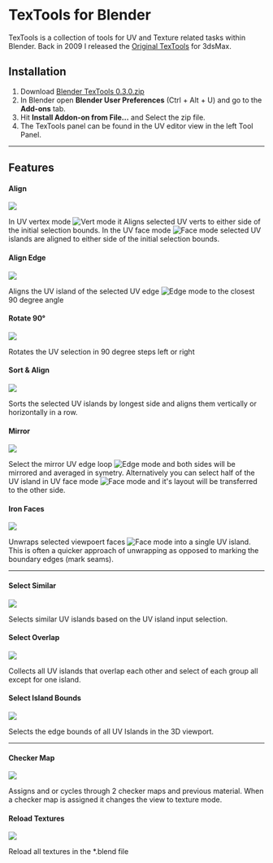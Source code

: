 # TexTools for Blender #

TexTools is a collection of tools for UV and Texture related tasks within Blender. Back in 2009 I released the [Original TexTools](http://renderhjs.net/textools/) for 3dsMax.


## Installation ##

1. Download [Blender TexTools 0.3.0.zip](https://...)
2. In Blender open **Blender User Preferences** (Ctrl + Alt + U) and go to the **Add-ons** tab.
3. Hit **Install Addon-on from File...** and Select the zip file.
4. The TexTools panel can be found in the UV editor view in the left Tool Panel.

---

## Features ##


#### Align
![](http://renderhjs.net/textools/blender/img/op_align.png)

In UV vertex mode ![Vert mode](http://renderhjs.net/textools/blender/img/selection_uv_vertex.png) it Aligns selected UV verts to either side of the initial selection bounds.
In the UV face mode ![Face mode](http://renderhjs.net/textools/blender/img/selection_uv_face.png) selected UV islands are aligned to either side of the initial selection bounds.


#### Align Edge
![](http://renderhjs.net/textools/blender/img/op_island_align_edge.png)

Aligns the UV island of the selected UV edge ![Edge mode](http://renderhjs.net/textools/blender/img/selection_uv_edge.png) to the closest 90 degree angle


#### Rotate 90°
![](http://renderhjs.net/textools/blender/img/op_turn_left_right.png)

Rotates the UV selection in 90 degree steps left or right


#### Sort & Align
![](http://renderhjs.net/textools/blender/img/op_islands_align_sort.png)

Sorts the selected UV islands by longest side and aligns them vertically or horizontally in a row.


#### Mirror
![](http://renderhjs.net/textools/blender/img/op_island_symmetry.png)

Select the mirror UV edge loop ![Edge mode](http://renderhjs.net/textools/blender/img/selection_uv_edge.png) and both sides will be mirrored and averaged in symetry. Alternatively you can select half of the UV island in UV face mode ![Face mode](http://renderhjs.net/textools/blender/img/selection_uv_face.png) and it's layout will be transferred to the other side.


#### Iron Faces
![](http://renderhjs.net/textools/blender/img/op_faces_iron.png)

Unwraps selected viewpoert faces ![Face mode](http://renderhjs.net/textools/blender/img/selection_view_face.png) into a single UV island. This is often a quicker approach of unwrapping as opposed to marking the boundary edges (mark seams).

---

#### Select Similar
![](http://renderhjs.net/textools/blender/img/op_select_islands_identical.png)

Selects similar UV islands based on the UV island input selection.


#### Select Overlap
![](http://renderhjs.net/textools/blender/img/op_select_islands_overlap.png)

Collects all UV islands that overlap each other and select of each group all except for one island.


#### Select Island Bounds
![](http://renderhjs.net/textools/blender/img/op_select_islands_outline.png)

Selects the edge bounds of all UV Islands in the 3D viewport.

---

#### Checker Map
![](http://renderhjs.net/textools/blender/img/op_texture_checker.png)

Assigns and or cycles through 2 checker maps and previous material. When a checker map is assigned it changes the view to texture mode.


#### Reload Textures
![](http://renderhjs.net/textools/blender/img/op_textures_reload.png)

Reload all textures in the *.blend file
